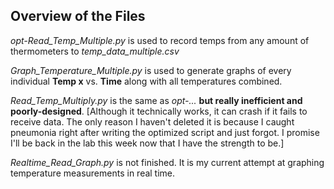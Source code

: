 Overview of the Files
---------------------
*opt-Read_Temp_Multiple.py* is used to record temps from any amount of thermometers to *temp_data_multiple.csv*

*Graph_Temperature_Multiple.py* is used to generate graphs of every individual **Temp x** vs. **Time** along with all temperatures combined.

*Read_Temp_Multiply.py* is the same as *opt-...* **but really inefficient and poorly-designed**. \[Although it technically works, it can crash if it fails to receive data. The only reason I haven't deleted it is because I caught pneumonia right after writing the optimized script and just forgot. I promise I'll be back in the lab this week now that I have the strength to be.\]

*Realtime_Read_Graph.py* is not finished. It is my current attempt at graphing temperature measurements in real time.
